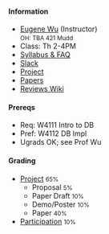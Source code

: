 #### Information 

* [Eugene Wu](http://www.eugenewu.net) (Instructor)     
  <small>OH: TBA 421 Mudd</small>   
* Class: Th 2-4PM
* [Syllabus & FAQ](./syllabus)
* [Slack](https://w6113-f22.slack.com)
* [Project](./projects)
* [Papers](./papers)
* [Reviews Wiki](https://github.com/w6113/w6113.github.io/wiki)


#### Prereqs

* Req: W4111 Intro to DB
* Pref: W4112 DB Impl
* Ugrads OK; see Prof Wu

#### Grading 

* [Project](./projects) <small>65%</small>
  * Proposal <small>5%</small>
  * Paper Draft <small>10%</small>
  * Demo/Poster <small>10%</small>
  * Paper <small>40%</small>
* [Participation](./syllabus#participation)  <small>10%</small>    
<!--
* [Paper Reviews](./papers) <small>10%</small>
* [Assignments](./assignments) <small>15%</small>
-->





